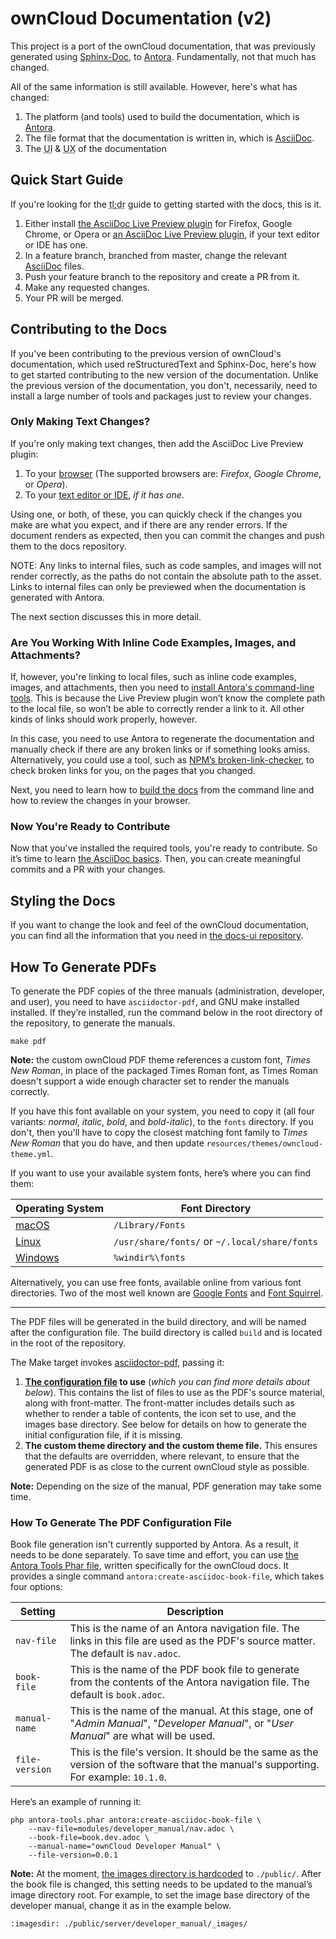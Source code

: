 # ownCloud Documentation (v2)

This project is a port of the ownCloud documentation, that was previously generated using [Sphinx-Doc](http://www.sphinx-doc.org), to [Antora](./docs/what-is-antora.md).
Fundamentally, not that much has changed.

All of the same information is still available.
However, here's what has changed:

1. The platform (and tools) used to build the documentation, which is [Antora](./docs/what-is-antora.md).
2. The file format that the documentation is written in, which is [AsciiDoc](./docs/what-is-asciidoc.md).
3. The <abbr title="User Interface">UI</abbr> & <abbr title="User Experience">UX</abbr> of the documentation

## Quick Start Guide

If you're looking for the <abbr title="To Long; Didn't Read">tl;dr</abbr> guide to getting started with the docs, this is it.

1. Either install [the AsciiDoc Live Preview plugin](https://asciidoctor.org/docs/editing-asciidoc-with-live-preview/) for Firefox, Google Chrome, or Opera or [an AsciiDoc Live Preview plugin](https://asciidoctor.org/docs/editing-asciidoc-with-live-preview/#using-a-modern-text-editoride), if your text editor or IDE has one.
2. In a feature branch, branched from master, change the relevant [AsciiDoc](./docs/what-is-asciidoc.md) files.
3. Push your feature branch to the repository and create a PR from it.
4. Make any requested changes.
5. Your PR will be merged.

## Contributing to the Docs

If you've been contributing to the previous version of ownCloud's documentation, which used reStructuredText and Sphinx-Doc, here's how to get started contributing to the new version of the documentation.
Unlike the previous version of the documentation, you don't, necessarily, need to install a large number of tools and packages just to review your changes.

### Only Making Text Changes?

If you're only making text changes, then add the AsciiDoc Live Preview plugin:

1. To your [browser](https://asciidoctor.org/docs/editing-asciidoc-with-live-preview/) (The supported browsers are: *Firefox*, *Google Chrome*, or *Opera*).
2. To your [text editor or IDE](https://asciidoctor.org/docs/editing-asciidoc-with-live-preview/#using-a-modern-text-editoride), *if it has one*.

Using one, or both, of these, you can quickly check if the changes you make are what you expect, and if there are any render errors.
If the document renders as expected, then you can commit the changes and push them to the docs repository.

NOTE: Any links to internal files, such as code samples, and images will not render correctly, as the paths do not contain the absolute path to the asset. Links to internal files can only be previewed when the documentation is generated with Antora.

The next section discusses this in more detail.

### Are You Working With Inline Code Examples, Images, and Attachments?

If, however, you're linking to local files, such as inline code examples, images, and attachments, then you need to [install Antora's command-line tools](./docs/install-antora.md).
This is because the Live Preview plugin won’t know the complete path to the local file, so won’t be able to correctly render a link to it.
All other kinds of links should work properly, however.

In this case, you need to use Antora to regenerate the documentation and manually check if there are any broken links or if something looks amiss.
Alternatively, you could use a tool, such as [NPM’s broken-link-checker](https://www.npmjs.com/package/broken-link-checker), to check broken links for you, on the pages that you changed.

Next, you need to learn how to [build the docs](./docs/build-the-docs.md) from the command line and how to review the changes in your browser.

### Now You're Ready to Contribute

Now that you've installed the required tools, you're ready to contribute.
So it’s time to learn [the AsciiDoc basics](./docs/what-is-asciidoc.md).
Then, you can create meaningful commits and a PR with your changes.

## Styling the Docs

If you want to change the look and feel of the ownCloud documentation, you can find all the information that you need in [the docs-ui repository](https://github.com/owncloud/docs-ui/blob/master/README.adoc).

## How To Generate PDFs

To generate the PDF copies of the three manuals (administration, developer, and user), you need to have `asciidoctor-pdf`, and GNU make installed installed.
If they’re installed, run the command below in the root directory of the repository, to generate the manuals.

```console
make pdf
```

**Note:** the custom ownCloud PDF theme references a custom font, *Times New Roman*, in place of the packaged Times Roman font, as Times Roman doesn't support a wide enough character set to render the manuals correctly.

If you have this font available on your system, you need to copy it (all four variants: _normal_, _italic_, _bold_, and _bold-italic_), to the `fonts` directory. If you don't, then you'll have to copy the closest matching font family to _Times New Roman_ that you do have, and then update `resources/themes/owncloud-theme.yml`.

If you want to use your available system fonts, here’s where you can find them:

| Operating System | Font Directory |
|---|---|
| [macOS](https://support.apple.com/en-bh/HT201749) | `/Library/Fonts` |
| [Linux](https://medium.com/source-words/how-to-manually-install-update-and-uninstall-fonts-on-linux-a8d09a3853b0) | `/usr/share/fonts/` or `~/.local/share/fonts` |
| [Windows](https://support.microsoft.com/en-us/help/314960/how-to-install-or-remove-a-font-in-windows) | `%windir%\fonts` |

Alternatively, you can use free fonts, available online from various font directories.
Two of the most well known are [Google Fonts](https://fonts.google.com/) and [Font Squirrel](https://www.fontsquirrel.com/).

---

The PDF files will be generated in the build directory, and will be named after the configuration file.
The build directory is called `build` and is located in the root of the repository.

The Make target invokes [asciidoctor-pdf](https://github.com/asciidoctor/asciidoctor-pdf), passing it:

1. **[The configuration file](https://github.com/asciidoctor/asciidoctor-pdf/blob/master/docs/theming-guide.adoc) to use** (*which you can find more details about below*).
  This contains the list of files to use as the PDF's source material, along with front-matter. The front-matter includes details such as whether to render a table of contents, the icon set to use, and the images base directory. See below for details on how to generate the initial configuration file, if it is missing.
2. **The custom theme directory and the custom theme file.**
  This ensures that the defaults are overridden, where relevant, to ensure that the generated PDF is as close to the current ownCloud style as possible.

**Note:** Depending on the size of the manual, PDF generation may take some time.

### How To Generate The PDF Configuration File

Book file generation isn't currently supported by Antora.
As a result, it needs to be done separately.
To save time and effort, you can use [the Antora Tools Phar file](https://github.com/settermjd/antora-tools/releases/download/0.0.1/antora-tools.phar), written specifically for the ownCloud docs.
It provides a single command `antora:create-asciidoc-book-file`, which takes four options:

| Setting | Description |
|---|---|
| `nav-file`     | This is the name of an Antora navigation file. The links in this file are used as the PDF's source matter. The default is `nav.adoc`. |
| `book-file`    | This is the name of the PDF book file to generate from the contents of the Antora navigation file. The default is `book.adoc`. |
| `manual-name`  | This is the name of the manual. At this stage, one of "*Admin Manual*", "*Developer Manual*", or "*User Manual*" are what will be used. |
| `file-version` | This is the file's version. It should be the same as the version of the software that the manual's supporting. For example: `10.1.0`. |

Here’s an example of running it:

```console
php antora-tools.phar antora:create-asciidoc-book-file \
    --nav-file=modules/developer_manual/nav.adoc \
    --book-file=book.dev.adoc \
    --manual-name="ownCloud Developer Manual" \
    --file-version=0.0.1
```

**Note:** At the moment, [the images directory is hardcoded](https://github.com/settermjd/antora-tools/blob/master/src/AntoraTools/Command/GenerateAsciiDocBookFileCommand.php#L17) to `./public/`.
After the book file is changed, this setting needs to be updated to the manual’s image directory root.
For example, to set the image base directory of the developer manual, change it as in the example below.

```asciidoc
:imagesdir: ./public/server/developer_manual/_images/
```
